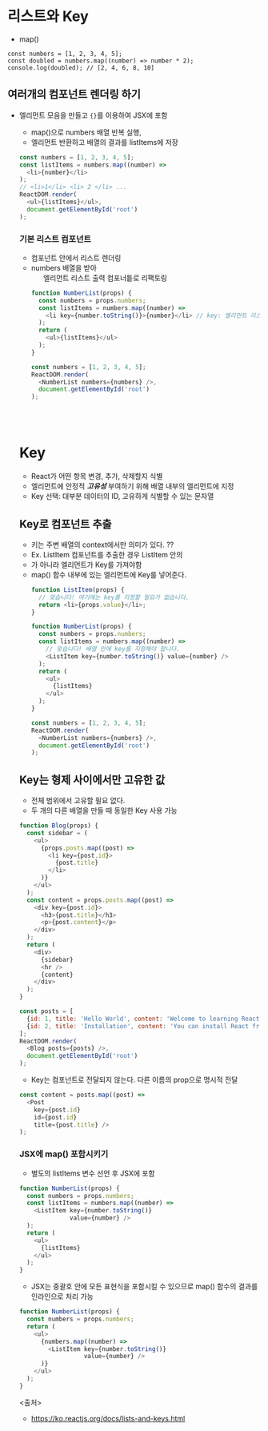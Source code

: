 # 리스트와 Key
- map()
```javscript
const numbers = [1, 2, 3, 4, 5];
const doubled = numbers.map((number) => number * 2);
console.log(doubled); // [2, 4, 6, 8, 10]
```

## 여러개의 컴포넌트 렌더링 하기
- 엘리먼트 모음을 만들고 `{}`를 이용하여 JSX에 포함

  - map()으로 numbers 배열 반복 실행, <li> 엘리먼트 반환하고 배열의 결과를 listItems에 저장
  ```javascript
  const numbers = [1, 2, 3, 4, 5];
  const listItems = numbers.map((number) =>
    <li>{number}</li>
  );
  // <li>1</li> <li> 2 </li> ...
  ReactDOM.render(
    <ul>{listItems}</ul>,
    document.getElementById('root')
  );
  ```
  
  ### 기본 리스트 컴포넌트
  - 컴포넌트 안에서 리스트 렌더링
  - numbers 배열을 받아 <ul> 엘리먼트 리스트 출력 컴포너틑로 리팩토링
  ```javascript
  function NumberList(props) {
    const numbers = props.numbers;
    const listItems = numbers.map((number) =>
      <li key={number.toString()}>{number}</li> // key: 엘리먼트 리스트 만들 때 포함, 특수 문자열 어트리뷰트
    );
    return (
      <ul>{listItems}</ul>
    );
  }

  const numbers = [1, 2, 3, 4, 5];
  ReactDOM.render(
    <NumberList numbers={numbers} />,
    document.getElementById('root')
  );
  ```
  <br><br>

# Key
- React가 어떤 항목 변경, 추가, 삭제할지 식별
- 엘리먼트에 안정적 ***고유성*** 부여하기 위해 배열 내부의 엘리먼트에 지정
- Key 선택: 대부분 데이터의 ID, 고유하게 식별할 수 있는 문자열


## Key로 컴포넌트 추출
- 키는 주변 배열의 context에서만 의미가 있다. ??
- Ex. ListItem 컴포넌트를 추출한 경우 ListItem 안의 <li>가 아니라 <ListItem /> 엘리먼트가 Key를 가져야함
- map() 함수 내부에 있는 엘리먼트에 Key를 넣어준다.
  ```javascript
  function ListItem(props) {
    // 맞습니다! 여기에는 key를 지정할 필요가 없습니다.
    return <li>{props.value}</li>;
  }

  function NumberList(props) {
    const numbers = props.numbers;
    const listItems = numbers.map((number) =>
      // 맞습니다! 배열 안에 key를 지정해야 합니다.
      <ListItem key={number.toString()} value={number} />
    );
    return (
      <ul>
        {listItems}
      </ul>
    );
  }

  const numbers = [1, 2, 3, 4, 5];
  ReactDOM.render(
    <NumberList numbers={numbers} />,
    document.getElementById('root')
  );
  ```


## Key는 형제 사이에서만 고유한 값
- 전체 범위에서 고유할 필요 없다.
- 두 개의 다른 배열을 만들 때 동일한 Key 사용 가능
```javascript
function Blog(props) {
  const sidebar = (
    <ul>
      {props.posts.map((post) =>
        <li key={post.id}>
          {post.title}
        </li>
      )}
    </ul>
  );
  const content = props.posts.map((post) =>
    <div key={post.id}>
      <h3>{post.title}</h3>
      <p>{post.content}</p>
    </div>
  );
  return (
    <div>
      {sidebar}
      <hr />
      {content}
    </div>
  );
} 

const posts = [
  {id: 1, title: 'Hello World', content: 'Welcome to learning React!'},
  {id: 2, title: 'Installation', content: 'You can install React from npm.'}
];
ReactDOM.render(
  <Blog posts={posts} />,
  document.getElementById('root')
);
```
- Key는 컴포넌트로 전달되지 않는다. 다른 이름의 prop으로 명시적 전달
```javascript
const content = posts.map((post) =>
  <Post
    key={post.id}
    id={post.id}
    title={post.title} />
);
```

### JSX에 map() 포함시키기
- 별도의 listItems 변수 선언 후 JSX에 포함
```javascript
function NumberList(props) {
  const numbers = props.numbers;
  const listItems = numbers.map((number) =>
    <ListItem key={number.toString()}
              value={number} />
  );
  return (
    <ul>
      {listItems}
    </ul>
  );
}
```

- JSX는 중괄호 안에 모든 표현식을 포함시킬 수 있으므로 map() 함수의 결과를 인라인으로 처리 가능
```javascript
function NumberList(props) {
  const numbers = props.numbers;
  return (
    <ul>
      {numbers.map((number) =>
        <ListItem key={number.toString()}
                  value={number} />
      )}
    </ul>
  );
}
```

<출처>
- https://ko.reactjs.org/docs/lists-and-keys.html

